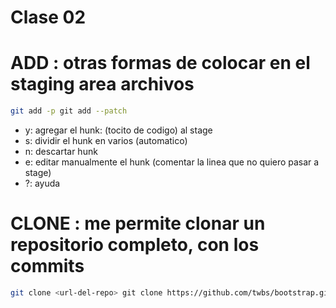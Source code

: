 # Clase 02

# ADD : otras formas de colocar en el staging area archivos

```sh
git add -p git add --patch
```

* y: agregar el hunk: (tocito de codigo) al stage
* s: dividir el hunk en varios (automatico)
* n: descartar hunk
* e: editar manualmente el hunk (comentar la linea que no quiero pasar a stage)
* ?: ayuda

# CLONE : me permite clonar un repositorio completo, con los commits

```sh 
git clone <url-del-repo> git clone https://github.com/twbs/bootstrap.git . #punto le digo no crees una carpeta, hacelo en esta
```
